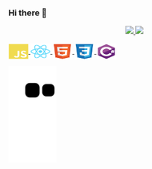 ### Hi there 👋

<!--
**BrayanOB2003/BrayanOB2003** is a ✨ _special_ ✨ repository because its `README.md` (this file) appears on your GitHub profile.

Here are some ideas to get you started:

- 🔭 I’m currently working on ...
- 🌱 I’m currently learning ...
- 👯 I’m looking to collaborate on ...
- 🤔 I’m looking for help with ...
- 💬 Ask me about ...
- 📫 How to reach me: ...
- 😄 Pronouns: ...
- ⚡ Fun fact: ...
-->
<div align="center">
  <a href="https://github.com/BrayanOB2003">
  <img height="180em" src="https://github-readme-stats.vercel.app/api?username=BrayanOB2003&show_icons=true&theme=dracula&include_all_commits=true&count_private=true"/>
  <img height="180em" src="https://github-readme-stats.vercel.app/api/top-langs/?username=BrayanOB2003&layout=compact&langs_count=7&theme=dracula"/>
</div>
<div style="display: inline_block"><br>
  <img align="center" alt="BO-Js" height="30" width="40" src="https://raw.githubusercontent.com/devicons/devicon/master/icons/javascript/javascript-plain.svg">
  <img align="center" alt="BO-React" height="30" width="40" src="https://raw.githubusercontent.com/devicons/devicon/master/icons/react/react-original.svg">
  <img align="center" alt="BO-HTML" height="30" width="40" src="https://raw.githubusercontent.com/devicons/devicon/master/icons/html5/html5-original.svg">
  <img align="center" alt="BO-CSS" height="30" width="40" src="https://raw.githubusercontent.com/devicons/devicon/master/icons/css3/css3-original.svg">
  <img align="center" alt="BO-Csharp" height="30" width="40" src="https://raw.githubusercontent.com/devicons/devicon/master/icons/csharp/csharp-original.svg">
       
  ![Snake animation](https://github.com/rafaballerini/rafaballerini/blob/output/github-contribution-grid-snake.svg)
 
</div>
